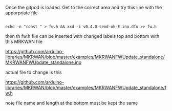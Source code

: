 Once the gitpod is loaded. Get to the correct area and try this line with the apporpriate file


```

echo -n "const " > fw.h && xxd -i v0.4.0-send-ok-E.ino.dfu >> fw.h

```

then th fw.h file can be inserted with changed labels  top and bottom with this MRKWAN file 

https://github.com/arduino-libraries/MKRWAN/blob/master/examples/MKRWANFWUpdate_standalone/MKRWANFWUpdate_standalone.ino


actual file to change is this 

https://github.com/arduino-libraries/MKRWAN/blob/master/examples/MKRWANFWUpdate_standalone/fw.h


note file name and length at the bottom must be kept the same

